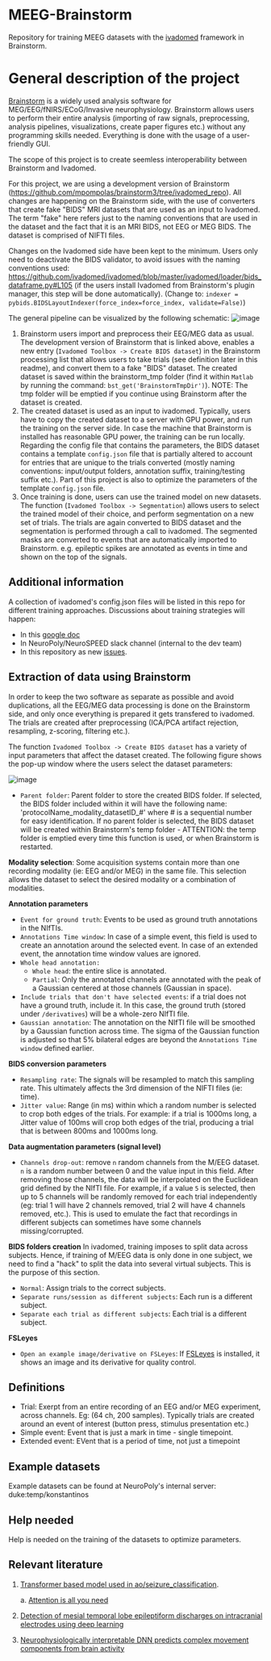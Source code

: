 # MEEG-Brainstorm

Repository for training MEEG datasets with the [ivadomed](https://ivadomed.org) framework in Brainstorm.

# General description of the project
[Brainstorm](https://neuroimage.usc.edu/brainstorm/Introduction) is a widely used analysis software for MEG/EEG/fNIRS/ECoG/Invasive neurophysiology. Brainstorm allows users to perform their entire analysis (importing of raw signals, preprocessing, analysis pipelines, visualizations, create paper figures etc.) without any programming skills needed. Everything is done with the usage of a user-friendly GUI.

The scope of this project is to create seemless interoperability between Brainstorm and Ivadomed.

For this project, we are using a development version of Brainstorm (https://github.com/mpompolas/brainstorm3/tree/ivadomed_repo).
All changes are happening on the Brainstorm side, with the use of converters that create fake "BIDS" MRI datasets that are used as an input to Ivadomed. The term "fake" here refers just to the naming conventions that are used in the dataset and the fact that it is an MRI BIDS, not EEG or MEG BIDS. The dataset is comprised of NIFTI files.

Changes on the Ivadomed side have been kept to the minimum. Users only need to deactivate the BIDS validator, to avoid issues with the naming conventions used:
https://github.com/ivadomed/ivadomed/blob/master/ivadomed/loader/bids_dataframe.py#L105 (if the users install Ivadomed from Brainstorm's plugin manager, this step will be done automatically).
(Change to:  `indexer = pybids.BIDSLayoutIndexer(force_index=force_index, validate=False)`)


The general pipeline can be visualized by the following schematic:
![image](https://user-images.githubusercontent.com/23224563/144139372-d0592453-7f04-4ad7-a59e-ac5301f28757.png)

1. Brainstorm users import and preprocess their EEG/MEG data as usual. The development version of Brainstorm that is linked above, enables a new entry (`Ivadomed Toolbox -> Create BIDS dataset`) in the Brainstorm processing list that allows users to take trials (see definition later in this readme), and convert them to a fake "BIDS" dataset. The created dataset is saved within the brainstorm_tmp folder (find it within `Matlab` by running the command: `bst_get('BrainstormTmpDir')`). 
NOTE: The tmp folder will be emptied if you continue using Brainstorm after the dataset is created.
2. The created dataset is used as an input to ivadomed. Typically, users have to copy the created dataset to a server with GPU power, and run the training on the server side. In case the machine that Brainstorm is installed has reasonable GPU power, the training can be run locally.
Regarding the config file that contains the parameters, the BIDS dataset contains a template `config.json` file that is partially altered to account for entries that are unique to the trials converted (mostly naming conventions: input/output folders, annotation suffix, training/testing suffix etc.).
Part of this project is also to optimize the parameters of the template `config.json` file.
3. Once training is done, users can use the trained model on new datasets. The function (`Ivadomed Toolbox -> Segmentation`) allows users to select the trained model of their choice, and perform segmentation on a new set of trials. The trials are again converted to BIDS dataset and the segmentation is performed through a call to ivadomed. The segmented masks are converted to events that are automatically imported to Brainstorm. e.g. epileptic spikes are annotated as events in time and shown on the top of the signals.


## Additional information

A collection of ivadomed's config.json files will be listed in this repo for different training approaches. Discussions about training strategies will happen:
- In this [google doc](https://docs.google.com/document/d/1PLo__1w8K5Zk1c8ckOLamadaGM_dK872cYwsGFO4DQk/edit#)
- In NeuroPoly/NeuroSPEED slack channel (internal to the dev team)
- In this repository as new [issues](https://github.com/ivadomed/MEEG-Brainstorm/issues).



## Extraction of data using Brainstorm

In order to keep the two software as separate as possible and avoid duplications, all the EEG/MEG data processing is done on the Brainstorm side, and only once everything is prepared it gets transfered to ivadomed. The trials are created after preprocessing (ICA/PCA artifact rejection, resampling, z-scoring, filtering etc.).

The function `Ivadomed Toolbox -> Create BIDS dataset` has a variety of input parameters that affect the dataset created. The following figure shows the pop-up window where the users select the dataset parameters:


![image](https://user-images.githubusercontent.com/23224563/164158717-a80f3c5e-67fa-4509-83aa-2d6adcc84ade.png)

- `Parent folder`: Parent folder to store the created BIDS folder. If selected, the BIDS folder included within it will have the following name: 'protocolName_modality_datasetID_#' where # is a sequential number for easy identification. If no parent folder is selected, the BIDS dataset will be created within Brainstorm's temp folder - ATTENTION: the temp folder is emptied every time this function is used, or when Brainstorm is restarted.

**Modality selection**: Some acquisition systems contain more than one recording modality (ie: EEG and/or MEG) in the same file. This selection allows the dataset to select the desired modality or a combination of modalities.

**Annotation parameters**
- `Event for ground truth`: Events to be used as ground truth annotations in the NIfTIs. 
- `Annotations Time window`: In case of a simple event, this field is used to create an annotation around the selected event. In case of an extended event, the annotation time window values are ignored.
- `Whole head annotation:` 
  - `Whole head`: the entire slice is annotated.
  - `Partial`: Only the annotated channels are annotated with the peak of a Gaussian centered at those channels (Gaussian in space).
- `Include trials that don't have selected events`: if a trial does not have a ground truth, include it. In this case, the ground truth (stored under `/derivatives`) will be a whole-zero NIfTI file.
- `Gaussian annotation`: The annotation on the NIfTI file will be smoothed by a Gaussian function across time. The sigma of the Gaussian function is adjusted so that 5% bilateral edges are beyond the `Annotations Time window` defined earlier.

**BIDS conversion parameters**
- `Resampling rate`: The signals will be resampled to match this sampling rate. This ultimately affects the 3rd dimension of the NIFTI files (ie: time).
- `Jitter value`: Range (in ms) within which a random number is selected to crop both edges of the trials. For example: if a trial is 1000ms long, a Jitter value of 100ms will crop both edges of the trial, producing a trial that is between 800ms and 1000ms long.

**Data augmentation parameters (signal level)**
- `Channels drop-out`: remove `n` random channels from the M/EEG dataset. `n` is a random number between 0 and the value input in this field. After removing those channels, the data will be interpolated on the Euclidean grid defined by the NIfTI file. For example, if a value `5` is selected, then up to 5 channels will be randomly removed for each trial independently (eg: trial 1 will have 2 channels removed, trial 2 will have 4 channels removed, etc.). This is used to emulate the fact that recordings in different subjects can sometimes have some channels missing/corrupted.

**BIDS folders creation**
In ivadomed, training imposes to split data across subjects. Hence, if training of M/EEG data is only done in one subject, we need to find a "hack" to split the data into several virtual subjects. This is the purpose of this section.
- `Normal`: Assign trials to the correct subjects. 
- `Separate runs/session as different subjects`: Each run is a different subject.
- `Separate each trial as different subjects`: Each trial is a different subject.

**FSLeyes**
- `Open an example image/derivative on FSLeyes`: If [FSLeyes](https://fsl.fmrib.ox.ac.uk/fsl/fslwiki/FSLeyes) is installed, it shows an image and its derivative for quality control.


## Definitions

- Trial: Exerpt from an entire recording of an EEG and/or MEG experiment, across channels. Eg: (64 ch, 200 samples).
         Typically trials are created around an event of interest (button press, stimulus presentation etc.)
- Simple event: Event that is just a mark in time - single timepoint.
- Extended event: EVent that is a period of time, not just a timepoint


## Example datasets

Example datasets can be found at NeuroPoly's internal server: duke:temp/konstantinos


## Help needed

Help is needed on the training of the datasets to optimize parameters.

## Relevant literature

1. [Transformer based model used in ao/seizure_classification](https://arxiv.org/pdf/2106.11170.pdf).

   a. [Attention is all you need](https://arxiv.org/pdf/1706.03762.pdf)
   
2. [Detection of mesial temporal lobe epileptiform discharges on intracranial electrodes using deep learning](https://pubmed.ncbi.nlm.nih.gov/31760212/)
3. [Neurophysiologically interpretable DNN predicts complex movement components from brain activity](https://www.nature.com/articles/s41598-022-05079-0)

